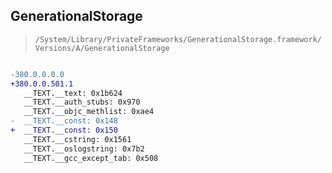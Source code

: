 ## GenerationalStorage

> `/System/Library/PrivateFrameworks/GenerationalStorage.framework/Versions/A/GenerationalStorage`

```diff

-380.0.0.0.0
+380.0.0.501.1
   __TEXT.__text: 0x1b624
   __TEXT.__auth_stubs: 0x970
   __TEXT.__objc_methlist: 0xae4
-  __TEXT.__const: 0x148
+  __TEXT.__const: 0x150
   __TEXT.__cstring: 0x1561
   __TEXT.__oslogstring: 0x7b2
   __TEXT.__gcc_except_tab: 0x508

```
